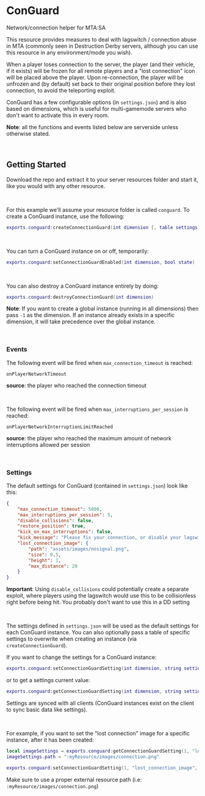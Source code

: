 # ConGuard
Network/connection helper for MTA:SA

This resource provides measures to deal with lagswitch / connection abuse in MTA (commonly seen in Destruction Derby servers, although you can use this resource in any environment/mode you wish).

When a player loses connection to the server, the player (and their vehicle, if it exists) will be frozen for all remote players and a "lost connection" icon will be placed above the player. Upon re-connection, the player will be unfrozen and (by default) set back to their original position before they lost connection, to avoid the teleporting exploit.

ConGuard has a few configurable options (in `settings.json`) and is also based on dimensions, which is useful for multi-gamemode servers who don't want to activate this in every room.

**Note**: all the functions and events listed below are serverside unless otherwise stated.

&nbsp;

## Getting Started

Download the repo and extract it to your server resources folder and start it, like you would with any other resource.

&nbsp;

For this example we'll assume your resource folder is called `conguard`. To create a ConGuard instance, use the following:

```lua
exports.conguard:createConnectionGuard(int dimension [, table settings])
```

&nbsp;

You can turn a ConGuard instance on or off, temporarily:

```lua
exports.conguard:setConnectionGuardEnabled(int dimension, bool state)
```

&nbsp;

You can also destroy a ConGuard instance entirely by doing:

```lua
exports.conguard:destroyConnectionGuard(int dimension)
```

**Note**: If you want to create a global instance (running in all dimensions) then pass `-1` as the dimension. 
If an instance already exists in a specific dimension, it will take precedence over the global instance.

&nbsp;

### Events

The following event will be fired when `max_connection_timeout` is reached:
```
onPlayerNetworkTimeout
```
**source**: the player who reached the connection timeout

&nbsp;

The following event will be fired when `max_interruptions_per_session` is reached:
```
onPlayerNetworkInterruptionLimitReached
```
**source**: the player who reached the maximum amount of network interruptions allowed per session

&nbsp;

### Settings

The default settings for ConGuard (contained in `settings.json`) look like this:

```json
{
	"max_connection_timeout": 5000,
	"max_interruptions_per_session": 5,
	"disable_collisions": false,
	"restore_position": true,
	"kick_on_max_interruptions": false,
	"kick_message": "Please fix your connection, or disable your lagswitch!",
	"lost_connection_image": {
		"path": "assets/images/nosignal.png",
		"size": 0.5,
		"height": 1,
		"max_distance": 20
	}
}
```

**Important**: Using `disable_collisions` could potentially create a separate exploit, where players using the lagswitch would use this to be collisionless right before being hit. You probably don't want to use this in a DD setting

&nbsp;

The settings defined in `settings.json` will be used as the default settings for each ConGuard instance. You can also optionally pass a table of specific settings to overwrite when creating an instance (via `createConnectionGuard`).

If you want to change the settings for a ConGuard instance:

```lua
exports.conguard:setConnectionGuardSetting(int dimension, string setting, mixed value)
```

or to get a settings current value:

```lua
exports.conguard:getConnectionGuardSetting(int dimension, string setting)
```

Settings are synced with all clients (ConGuard instances exist on the client to sync basic data like settings).

&nbsp;

For example, if you want to set the "lost connection" image for a specific instance, after it has been created:

```lua
local imageSettings = exports.conguard:getConnectionGuardSetting(1, "lost_connection_image")
imageSettings.path = ":myResource/images/connection.png"

exports.conguard:setConnectionGuardSetting(1, "lost_connection_image", imageSettings)
```

Make sure to use a proper external resource path (i.e: `:myResource/images/connection.png`)
